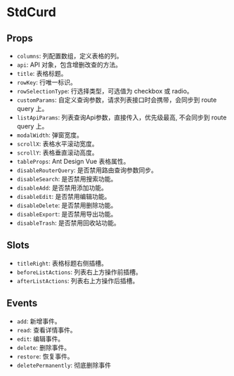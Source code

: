 # StdCurd

## Props

- `columns`: 列配置数组，定义表格的列。
- `api`: API 对象，包含增删改查的方法。
- `title`: 表格标题。
- `rowKey`: 行唯一标识。
- `rowSelectionType`: 行选择类型，可选值为 checkbox 或 radio。
- `customParams`: 自定义查询参数，请求列表接口时会携带，会同步到 route query 上。
- `listApiParams`: 列表查询Api参数，直接传入，优先级最高, 不会同步到 route query 上。
- `modalWidth`: 弹窗宽度。
- `scrollX`: 表格水平滚动宽度。
- `scrollY`: 表格垂直滚动高度。
- `tableProps`: Ant Design Vue 表格属性。
- `disableRouterQuery`: 是否禁用路由查询参数同步。
- `disableSearch`: 是否禁用搜索功能。
- `disableAdd`: 是否禁用添加功能。
- `disableEdit`: 是否禁用编辑功能。
- `disableDelete`: 是否禁用删除功能。
- `disableExport`: 是否禁用导出功能。
- `disableTrash`: 是否禁用回收站功能。

## Slots

- `titleRight`: 表格标题右侧插槽。
- `beforeListActions`: 列表右上方操作前插槽。
- `afterListActions`: 列表右上方操作后插槽。

## Events

- `add`: 新增事件。
- `read`: 查看详情事件。
- `edit`: 编辑事件。
- `delete`: 删除事件。
- `restore`: 恢复事件。
- `deletePermanently`: 彻底删除事件
